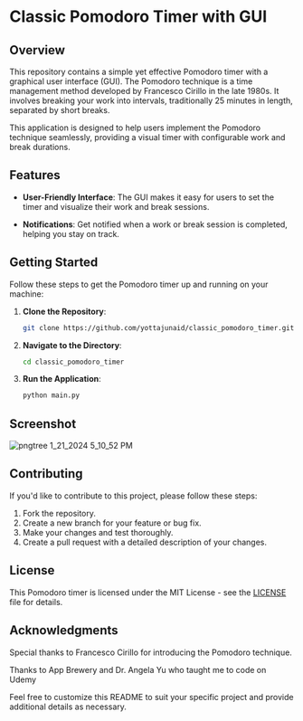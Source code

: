 # Classic Pomodoro Timer with GUI

## Overview

This repository contains a simple yet effective Pomodoro timer with a graphical user interface (GUI). The Pomodoro technique is a time management method developed by Francesco Cirillo in the late 1980s. It involves breaking your work into intervals, traditionally 25 minutes in length, separated by short breaks.

This application is designed to help users implement the Pomodoro technique seamlessly, providing a visual timer with configurable work and break durations.

## Features

- **User-Friendly Interface**: The GUI makes it easy for users to set the timer and visualize their work and break sessions.

- **Notifications**: Get notified when a work or break session is completed, helping you stay on track.

## Getting Started

Follow these steps to get the Pomodoro timer up and running on your machine:

1. **Clone the Repository**: 
   ```bash
   git clone https://github.com/yottajunaid/classic_pomodoro_timer.git
   ```

2. **Navigate to the Directory**:
   ```bash
   cd classic_pomodoro_timer
   ```
 
3. **Run the Application**:
   ```bash
   python main.py
   ```
## Screenshot

![pngtree 1_21_2024 5_10_52 PM](https://github.com/yottajunaid/classic_pomodoro_timer/assets/114429773/7c0d8940-8f0b-44d1-aabf-50aec47b6507)

## Contributing

If you'd like to contribute to this project, please follow these steps:

1. Fork the repository.
2. Create a new branch for your feature or bug fix.
3. Make your changes and test thoroughly.
4. Create a pull request with a detailed description of your changes.

## License

This Pomodoro timer is licensed under the MIT License - see the [LICENSE](LICENSE) file for details.

## Acknowledgments

Special thanks to Francesco Cirillo for introducing the Pomodoro technique.

Thanks to App Brewery and Dr. Angela Yu who taught me to code on Udemy

Feel free to customize this README to suit your specific project and provide additional details as necessary.
